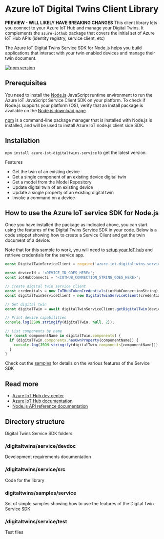 # Azure IoT Digital Twins Client Library

**PREVIEW - WILL LIKELY HAVE BREAKING CHANGES**
This client library lets you connect to your Azure IoT Hub and manage your Digital Twins.
It complements the `azure-iothub` package that covers the initial set of Azure IoT Hub APIs (identity registry, service client, etc)

The Azure IoT Digital Twins Service SDK for Node.js helps you build applications that interact with your twin enabled devices and manage their twin document.

[![npm version](https://badge.fury.io/js/azure-iot-digitaltwins-service.svg)](https://badge.fury.io/js/azure-iot-digitaltwins-service)

## Prerequisites

You need to install the [Node.js][nodejs_lnk] JavaScript runtime environment to run the Azure IoT JavaScript Service Client SDK on your platform. To check if Node.js supports your platform (OS), verify that an install package is available on the [Node.js download page][nodejs_dwld_lnk].

[npm][npm_lnk] is a command-line package manager that is installed with Node.js is installed, and will be used to install Azure IoT node.js client side SDK.

## Installation

`npm install azure-iot-digitaltwins-service` to get the latest version.

 Features

* Get the twin of an existing device
* Get a single component of an existing device digital twin
* Get a model from the Model Repository
* Update digital twin of an existing device
* Update a single property of an existing digital twin
* Invoke a command on a device

## How to use the Azure IoT service SDK for Node.js

Once you have installed the package as indicated above, you can start using the features of the Digital Twins Service SDK in your code. Below is a code snippet showing how to create a Service Client and get the twin document of a device:

Note that for this sample to work, you will need to [setup your IoT hub][lnk-setup-iot-hub] and retrieve credentials for the service app.

```js
const DigitalTwinServiceClient = require('azure-iot-digitaltwins-service').DigitalTwinServiceClient;

const deviceId = '<DEVICE_ID_GOES_HERE>';
const iotHubConnecti = '<IOTHUB_CONNECTION_STRING_GOES_HERE>';

// Create digital twin service client
const credentials = new IoTHubTokenCredentials(iotHubConnectionString);
const digitalTwinServiceClient = new DigitalTwinServiceClient(credentials);

// Get digital twin
const digitalTwin = await digitalTwinServiceClient.getDigitalTwin(deviceId);

// Print device capabilities
console.log(JSON.stringify(digitalTwin, null, 2));

// List components by name
for (const componentName in digitalTwin.components) {
  if (digitalTwin.components.hasOwnProperty(componentName)) {
    console.log(JSON.stringify(digitalTwin.components[componentName]));
  }
}
```

Check out the [samples][samples] for details on the various features of the Service SDK

## Read more

* [Azure IoT Hub dev center][iot-dev-center]
* [Azure IoT Hub documentation][iot-hub-documentation]
* [Node.js API reference documentation][node-api-reference]

## Directory structure

Digital Twins Service SDK folders:

### /digitaltwins/service/devdoc

Development requirements documentation

### /digitaltwins/service/src

Code for the library

### digitaltwins/samples/service

Set of simple samples showing how to use the features of the Digital Twin Service SDK

### /digitaltwins/service/test

Test files

[nodejs_lnk]: https://nodejs.org/
[nodejs_dwld_lnk]: https://nodejs.org/en/download/
[npm_lnk]:https://docs.npmjs.com/getting-started/what-is-npm
[samples]: ../samples/service
[lnk-setup-iot-hub]: https://aka.ms/howtocreateazureiothub
[node-api-reference]: https://docs.microsoft.com/en-us/javascript/api/azure-iothub/
[iot-dev-center]: http://azure.com/iotdev
[iot-hub-documentation]: https://docs.microsoft.com/en-us/azure/iot-hub/
